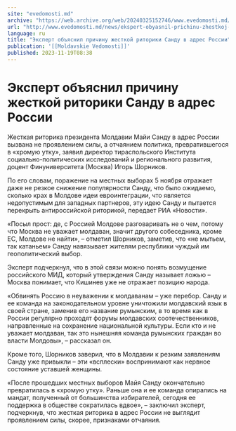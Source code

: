 ```yaml
---
site: "evedomosti.md"
archive: "https://web.archive.org/web/20240325152746/www.evedomosti.md/news/ekspert-obyasnil-prichinu-zhestkoj-ritoriki-sandu-v-adres-ro"
url: "http://www.evedomosti.md/news/ekspert-obyasnil-prichinu-zhestkoj-ritoriki-sandu-v-adres-ro"
language: ru
title: "Эксперт объяснил причину жесткой риторики Санду в адрес России"
publication: '[[Moldavskie Vedomosti]]'
published: 2023-11-19T08:38
---
```


# Эксперт объяснил причину жесткой риторики Санду в адрес России

Жесткая риторика президента Молдавии Майи Санду в адрес России вызвана не проявлением силы, а отчаянием политика, превратившегося в «хромую утку», заявил директор тираспольского Института социально-политических исследований и регионального развития, доцент Финуниверситета (Москва) Игорь Шорников.

По его словам, поражение на местных выборах 5 ноября отражает даже не резкое снижение популярности Санду, что было ожидаемо, сколько крах в Молдове идеи евроинтеграции, что является недопустимым для западных партнеров, эту идею Санду и пытается перекрыть антироссийской риторикой, передает РИА «Новости».

«Посыл прост: де, с Россией Молдове разговаривать не о чем, потому что Москва не уважает молдаван, значит другого собеседника, кроме ЕС, Молдове не найти», – отметил Шорников, заметив, что «не мытьем, так катаньем» Санду навязывает жителям республики чуждый им геополитический выбор.

Эксперт подчеркнул, что в этой связи можно понять возмущение российского МИД, который утверждения Санду называет ложью – Москва понимает, что Кишинев уже не отражает позицию народа.

«Обвинять Россию в неуважении к молдаванам – уже перебор. Санду и ее команда на законодательном уровне уничтожили молдавский язык в своей стране, заменив его название румынским, в то время как в России регулярно проходят форумы молдавских соотечественников, направленные на сохранение национальной культуры. Если кто и не уважает молдаван, так это нынешняя команда румынских граждан во власти Молдовы», – рассказал он.

Кроме того, Шорников заверил, что в Молдавии к резким заявлениям Санду уже привыкли – эти «всплески» воспринимают как нервное состояние уставшей женщины.

«После прошедших местных выборов Майя Санду окончательно превратилась в «хромую утку». Раньше она и ее команда опирались на мандат, полученный от большинства избирателей, сегодня ее поддержка в обществе сократилась вдвое», – заключил эксперт, подчеркнув, что жесткая риторика в адрес России не выглядит проявлением силы, скорее, признаками отчаяния.